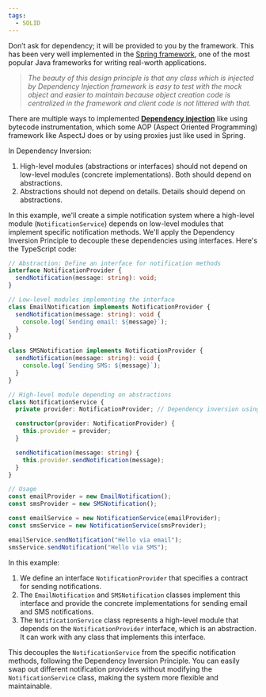 ```yaml
---
tags:
  - SOLID
---
```

Don’t ask for dependency; it will be provided to you by the framework. This has been very well implemented in the [Spring framework](http://www.java67.com/2017/11/top-5-free-core-spring-mvc-courses-learn-online.html), one of the most popular Java frameworks for writing real-worth applications.

> _The beauty of this design principle is that any class which is injected by Dependency Injection framework is easy to test with the mock object and easier to maintain because object creation code is centralized in the framework and client code is not littered with that._

There are multiple ways to implemented [**Dependency injection**](http://javarevisited.blogspot.com/2012/12/inversion-of-control-dependency-injection-design-pattern-spring-example-tutorial.html) like using bytecode instrumentation, which some AOP (Aspect Oriented Programming) framework like AspectJ does or by using proxies just like used in Spring.


In Dependency Inversion:

1. High-level modules (abstractions or interfaces) should not depend on low-level modules (concrete implementations). Both should depend on abstractions.
2. Abstractions should not depend on details. Details should depend on abstractions.


In this example, we'll create a simple notification system where a high-level module (`NotificationService`) depends on low-level modules that implement specific notification methods. We'll apply the Dependency Inversion Principle to decouple these dependencies using interfaces. Here's the TypeScript code:

```typescript
// Abstraction: Define an interface for notification methods
interface NotificationProvider {
  sendNotification(message: string): void;
}

// Low-level modules implementing the interface
class EmailNotification implements NotificationProvider {
  sendNotification(message: string): void {
    console.log(`Sending email: ${message}`);
  }
}

class SMSNotification implements NotificationProvider {
  sendNotification(message: string): void {
    console.log(`Sending SMS: ${message}`);
  }
}

// High-level module depending on abstractions
class NotificationService {
  private provider: NotificationProvider; // Dependency inversion using an interface

  constructor(provider: NotificationProvider) {
    this.provider = provider;
  }

  sendNotification(message: string) {
    this.provider.sendNotification(message);
  }
}

// Usage
const emailProvider = new EmailNotification();
const smsProvider = new SMSNotification();

const emailService = new NotificationService(emailProvider);
const smsService = new NotificationService(smsProvider);

emailService.sendNotification("Hello via email");
smsService.sendNotification("Hello via SMS");
```

In this example:

1. We define an interface `NotificationProvider` that specifies a contract for sending notifications.
2. The `EmailNotification` and `SMSNotification` classes implement this interface and provide the concrete implementations for sending email and SMS notifications.
3. The `NotificationService` class represents a high-level module that depends on the `NotificationProvider` interface, which is an abstraction. It can work with any class that implements this interface.

This decouples the `NotificationService` from the specific notification methods, following the Dependency Inversion Principle. You can easily swap out different notification providers without modifying the `NotificationService` class, making the system more flexible and maintainable.